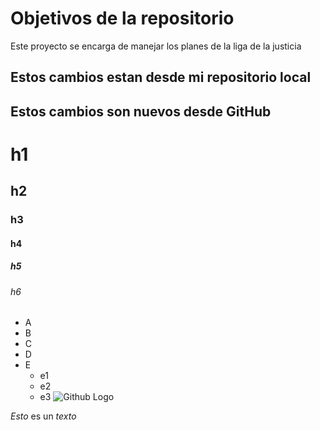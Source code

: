 # Objetivos de la repositorio

Este proyecto se encarga de manejar los planes de la liga de la justicia


## Estos cambios estan desde mi repositorio local
## Estos cambios son nuevos desde GitHub

# h1
## h2
### h3
#### h4
##### h5
###### h6

* A
* B
* C
* D
* E
  * e1
  * e2
  * e3
![Github Logo](https://octodex.github.com/images/orderedlistocat.png)

*Esto* es un _texto_
